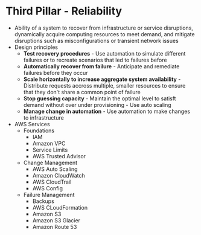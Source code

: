 # Third Pillar - Reliability

- Ability of a system to recover from infrastructure or service disruptions, dynamically acquire computing resources to meet demand, and mitigate disruptions such as misconfigurations or transient network issues
- Design principles
    - **Test recovery procedures** - Use automation to simulate different failures or to recreate scenarios that led to failures before
    - **Automatically recover from failure** - Anticipate and remediate failures before they occur
    - **Scale horizontally to increase aggregate system availability** - Distribute requests accross multiple, smaller resources to ensure that they don't share a common point of failure
    - **Stop guessing capacity** - Maintain the optimal level to satisft demand without over under provisioning - Use auto scaling
    - **Manage change in automation** - Use automation to make changes to infrastructure
- AWS Services
    - Foundations
        - IAM
        - Amazon VPC
        - Service Limits
        - AWS Trusted Advisor
    - Change Management
        - AWS Auto Scaling
        - Amazon CloudWatch
        - AWS CloudTrail
        - AWS Config
    - Failure Management
        - Backups
        - AWS CLoudFormation
        - Amazon S3
        - Amazon S3 Glacier
        - Amazon Route 53